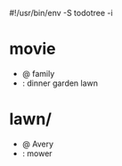 #!/usr/bin/env -S todotree -i

# movie
- @ family
- : dinner garden lawn

# lawn/
- @ Avery
- : mower

